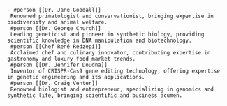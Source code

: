     - #person [[Dr. Jane Goodall]]
     Renowned primatologist and conservationist, bringing expertise in biodiversity and animal welfare.
     #person [[Dr. George Church]]
     Leading geneticist and pioneer in synthetic biology, providing scientific knowledge in DNA manipulation and biotechnology.
     #person [[Chef René Redzepi]]
     Acclaimed chef and culinary innovator, contributing expertise in gastronomy and luxury food market trends.
     #person [[Dr. Jennifer Doudna]]
     Inventor of CRISPR-Cas9 gene editing technology, offering expertise in genetic engineering and its applications.
     #person [[Dr. Craig Venter]]
     Renowned biologist and entrepreneur, specializing in genomics and synthetic life, bringing scientific and business acumen.

